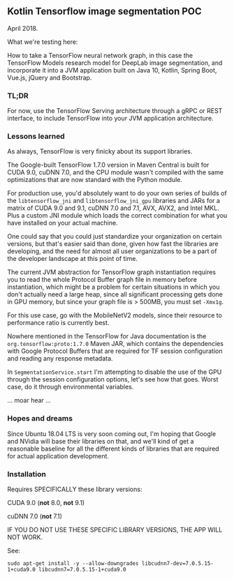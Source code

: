 ## Kotlin Tensorflow image segmentation POC

April 2018.

What we're testing here:

How to take a TensorFlow neural network graph, in this case the TensorFlow Models research
model for DeepLab image segmentation, and incorporate it into a JVM application built on 
Java 10, Kotlin, Spring Boot, Vue.js, jQuery and Bootstrap.

### TL;DR

For now, use the TensorFlow Serving architecture through a gRPC or REST interface, 
to include TensorFlow into your JVM application architecture.

### Lessons learned

As always, TensorFlow is very finicky about its support libraries.

The Google-built TensorFlow 1.7.0 version in Maven Central is built for CUDA 9.0, cuDNN 7.0,
and the CPU module wasn't compiled with the same optimizations that are now standard with the
Python module.

For production use, you'd absolutely want to do your own series of builds of the 
`libtensorflow_jni` and `libtensorflow_jni_gpu` libraries and JARs for a matrix of 
CUDA 9.0 and 9.1, cuDNN 7.0 and 7.1, AVX, AVX2, and Intel MKL. Plus a custom JNI module 
which loads the correct combination for what you have installed on your actual machine.

One could say that you could just standardize your organization on certain versions, but that's
easier said than done, given how fast the libraries are developing, and the need for almost all
user organizations to be a part of the developer landscape at this point of time.

The current JVM abstraction for TensorFlow graph instantiation requires you to read the whole
Protocol Buffer graph file in memory before instantiation, which might be a problem for certain
situations in which you don't actually need a large heap, since all significant processing gets
done in GPU memory, but since your graph file is > 500MB, you must set `-Xmx1g`.

For this use case, go with the MobileNetV2 models, since their resource to performance ratio
is currently best. 

Nowhere mentioned in the TensorFlow for Java documentation is the `org.tensorflow:proto:1.7.0` 
Maven JAR, which contains the dependencies with Google Protocol Buffers that are required for
TF session configuration and reading any response metadata.

In `SegmentationService.start` I'm attempting to disable the use of the GPU through the session
configuration options, let's see how that goes. Worst case, do it through environmental variables.

... moar hear ...

### Hopes and dreams

Since Ubuntu 18.04 LTS is very soon coming out, I'm hoping that Google and NVidia will base their
libraries on that, and we'll kind of get a reasonable baseline for all the different kinds of
libraries that are required for actual application development.

### Installation

Requires SPECIFICALLY these library versions:

CUDA 9.0 (**not** 8.0, **not** 9.1)

cuDNN 7.0 (**not** 7.1)

IF YOU DO NOT USE THESE SPECIFIC LIBRARY VERSIONS, THE APP WILL NOT WORK.

See:

```
sudo apt-get install -y --allow-downgrades libcudnn7-dev=7.0.5.15-1+cuda9.0 libcudnn7=7.0.5.15-1+cuda9.0
```